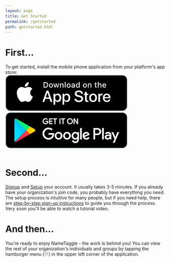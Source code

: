 ```yaml
---
layout: page
title: Get Started
permalink: /getstarted
path: getstarted.html
---
```



<h1 class="perm-marker">First...</h1>
To get started, install the mobile phone application from your platform's app store:
<div class="row">
  <div class="col s12 m4">
    <div class="icon-block">
      <a href="https://apps.apple.com/us/app/nametaggle/id1479297455"><img src ="./assets/download-app-store.png"></a>
    </div>
  </div>
  <div class="col s12 m4">
    <div class="icon-block">
      <a href="https://play.google.com/store/apps/details?id=com.nametaggle.nametaggle&hl=en_US"><img src ="./assets/download-google-play.png"></a>
    </div>
  </div>
</div>

<br>
<h1 class="perm-marker">Second...</h1>
<a href="/procedures/010-NewUserSignup/">Signup</a> and <a href="/procedures/020-ProfileSetup" >Setup</a> your account.  It usually takes 3-5 minutes. If you already have your organization's <em>join code</em>, you probably have everything you need.  The setup process is intuitive for many people, but if you need help, there are <a href="/procedures/010-NewUserSignup/">step-by-step sign-up instructions</a> to guide you through the process. Very soon you'll be able to watch a tutorial video.  

<br>
<h1 class="perm-marker">And then...</h1>
You're ready to enjoy NameTaggle - the work is behind you!  You can view the rest of your organization's individuals and groups by tapping the hamburger menu (<img src="/assets/hamburger.png" height="14px">) in the upper left corner of the application.

